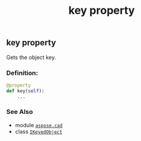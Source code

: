 ﻿---
title: key property
second_title: Aspose.CAD for Python via .NET API References
description: 
type: docs
weight: 30
url: /python-net/aspose.cad/ikeyedobject/key/
is_root: false
---

## key property


Gets the object key.
### Definition:
```python
@property
def key(self):
    ...
```

### See Also
* module [`aspose.cad`](../../)
* class [`IKeyedObject`](/cad/python-net/aspose.cad/ikeyedobject)
